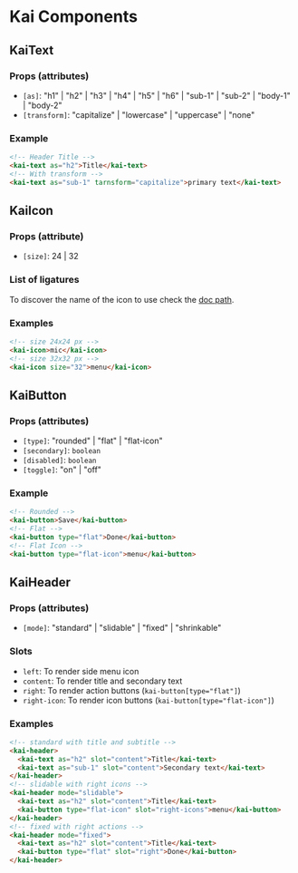 # Kai Components

## KaiText

### Props (attributes)

- `[as]`: "h1" | "h2" | "h3" | "h4" | "h5" | "h6" | "sub-1" | "sub-2" | "body-1" | "body-2"
- `[transform]`: "capitalize" | "lowercase" | "uppercase" | "none"

### Example

```html
<!-- Header Title -->
<kai-text as="h2">Title</kai-text>
<!-- With transform -->
<kai-text as="sub-1" tarnsform="capitalize">primary text</kai-text>
```

## KaiIcon

### Props (attribute)

- `[size]`: 24 | 32

### List of ligatures

To discover the name of the icon to use check the [doc path]('../../doc/gaia-icons/demo.html').

### Examples

```html
<!-- size 24x24 px -->
<kai-icon>mic</kai-icon>
<!-- size 32x32 px -->
<kai-icon size="32">menu</kai-icon>
```

## KaiButton

### Props (attributes)

- `[type]`: "rounded" | "flat" | "flat-icon"
- `[secondary]`: `boolean`
- `[disabled]`: `boolean`
- `[toggle]`: "on" | "off"

### Example

```html
<!-- Rounded -->
<kai-button>Save</kai-button>
<!-- Flat -->
<kai-button type="flat">Done</kai-button>
<!-- Flat Icon -->
<kai-button type="flat-icon">menu</kai-button>
```

## KaiHeader

### Props (attributes)

- `[mode]`: "standard" | "slidable" | "fixed" | "shrinkable"

### Slots

- `left`: To render side menu icon
- `content`: To render title and secondary text
- `right`: To render action buttons (`kai-button[type="flat"]`)
- `right-icon`: To render icon buttons (`kai-button[type="flat-icon"]`)

### Examples

```html
<!-- standard with title and subtitle -->
<kai-header>
  <kai-text as="h2" slot="content">Title</kai-text>
  <kai-text as="sub-1" slot="content">Secondary text</kai-text>
</kai-header>
<!-- slidable with right icons -->
<kai-header mode="slidable">
  <kai-text as="h2" slot="content">Title</kai-text>
  <kai-button type="flat-icon" slot="right-icons">menu</kai-button>
</kai-header>
<!-- fixed with right actions -->
<kai-header mode="fixed">
  <kai-text as="h2" slot="content">Title</kai-text>
  <kai-button type="flat" slot="right">Done</kai-button>
</kai-header>
```